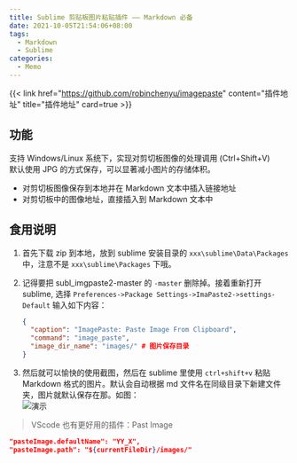```yaml
---
title: Sublime 剪贴板图片粘贴插件 —— Markdown 必备
date: 2021-10-05T21:54:06+08:00
tags:
  - Markdown
  - Sublime
categories:
  - Memo
---
```


<!-- markdownlint-disable MD034 -->

{{< link href="https://github.com/robinchenyu/imagepaste" content="插件地址" title="插件地址" card=true >}}

<!--more-->

## 功能

支持 Windows/Linux 系统下，实现对剪切板图像的处理调用 (Ctrl+Shift+V)  
默认使用 JPG 的方式保存，可以显著减小图片的存储体积。

- 对剪切板图像保存到本地并在 Markdown 文本中插入链接地址
- 对剪切板中的图像地址，直接插入到 Markdown 文本中

## 食用说明

1. 首先下载 zip 到本地，放到 sublime 安装目录的 `xxx\sublime\Data\Packages` 中，注意不是 `xxx\sublime\Packages` 下哦。
2. 记得要把 subl_imgpaste2-master 的 `-master` 删除掉。接着重新打开 sublime, 选择 `Preferences->Package Settings->ImaPaste2->settings-Default` 输入如下内容：

   ```json
   {
     "caption": "ImagePaste: Paste Image From Clipboard",
     "command": "image_paste",
     "image_dir_name": "images/" # 图片保存目录
   }
   ```

3. 然后就可以愉快的使用截图，然后在 sublime 里使用 `ctrl+shift+v` 粘贴 Markdown 格式的图片。默认会自动根据 md 文件名在同级目录下新建文件夹，图片就默认保存在那。如图：  
   ![演示](https://github.com/robinchenyu/imagepaste/raw/master/gif/imagepaste.gif '使用演示')

> VScode 也有更好用的插件：Past Image

```json
"pasteImage.defaultName": "YY_X",
"pasteImage.path": "${currentFileDir}/images/"
```
